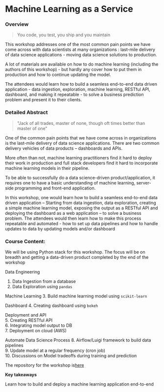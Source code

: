 # Machine Learning as a Service

### Overview

> You code, you test, you ship and you maintain

This workshop addresses one of the most common pain points we have come across with data scientists at many organizations : last-mile delivery of data science applications - moving data science solutions to production. 

A lot of materials are available on how to do machine learning (including the authors of this workshop) - but hardly any cover how to put them in production and how to continue updating the model.

The attendees would learn how to build a seamless end-to-end data driven application - data ingestion, exploration, machine learning, RESTful API, dashboard, and making it repeatable - to solve a business prediction problem and present it to their clients.

### Detailed Abstract

> "Jack of all trades, master of none, though oft times better than master of one"

One of the common pain points that we have come across in organizations is the last-mile delivery of data science applications. There are two common delivery vehicles of data products – dashboards and APIs.

More often than not, machine learning practitioners find it hard to deploy their work in production and full stack developers find it hard to incorporate machine learning models in their pipeline.

To be able to successfully do a data science-driven product/application, it requires one to have a basic understanding of machine learning, server-side programming and front-end application.

In this workshop, one would learn how to build a seamless end-to-end data driven application – Starting from data ingestion, data exploration, creating a simple machine learning model, exposing the output as a RESTful API and deploying the dashboard as a web application – to solve a business problem. The attendees would then learn how to make this process repeatable and automated - how to set up data pipelines and how to handle updates to data by updating models and/or dashboard

### Course Content:

We will be using Python stack for this workshop. The focus will be on breadth and getting a data-driven product completed by the end of the workshop

Data Engineering 
1. Data Ingestion from a database    
2. Data Exploration using `pandas`     

Machine Learning 
3. Build machine learning model using `scikit-learn`    

Dashboard
4. Creating dashboard using `bokeh`    

Deployment and API   
5. Creating RESTful API  
6. Integrating model output to DB   
7. Deployment on cloud (AWS)

Automate Data Science Process
8. Airflow/Luigi framework to build data pipelines  
9. Update model at a regular frequency (cron job)    
10. Discussions on Model tradeoffs during training and prediction


The repository for the workshop  is[here](https://github.com/amitkaps/full-stack-data-science)

**Key takeaways**

Learn how to build and deploy a machine learning application end-to-end
